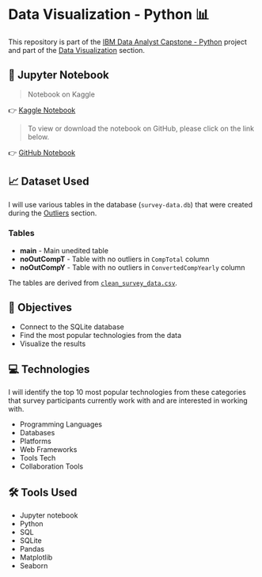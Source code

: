# Data Visualization - Python 📊

<p>This repository is part of the <a href = 'https://github.com/FaiLuReH3Ro/ibm-da-capstone-py'>IBM Data Analyst Capstone - Python</a> project and part of the <a href = 'https://github.com/FaiLuReH3Ro/ibm-da-capstone-py?tab=readme-ov-file#data-visualization'>Data Visualization</a> section.</p>

## 📓 Jupyter Notebook

> Notebook on Kaggle

👉 [Kaggle Notebook](https://www.kaggle.com/code/failureh3ro/data-visualization-python)

> To view or download the notebook on GitHub, please click on the link below.

👉 [GitHub Notebook](https://github.com/FaiLuReH3Ro/data-visualization-py/blob/main/Data_Visualization_Py.ipynb)

## 📈 Dataset Used

I will use various tables in the database (`survey-data.db`) that were created during the [Outliers](https://github.com/FaiLuReH3Ro/outliers-py) section.

### Tables

* __main__ - Main unedited table
* __noOutCompT__ - Table with no outliers in `CompTotal` column
* __noOutCompY__ - Table with no outliers in `ConvertedCompYearly` column

The tables are derived from [`clean_survey_data.csv`](https://www.kaggle.com/datasets/failureh3ro/stack-overflow-survey-2024-cleaned-data).

## 🚀 Objectives

* Connect to the SQLite database
* Find the most popular technologies from the data
* Visualize the results

## 💻 Technologies 

I will identify the top 10 most popular technologies from these categories that survey participants currently work with and are interested in working with.

<ul>
    <li>Programming Languages</li>
    <li>Databases</li>
    <li>Platforms</li>
    <li>Web Frameworks</li>
    <li>Tools Tech</li>
    <li>Collaboration Tools</li>
</ul>

## 🛠️ Tools Used

* Jupyter notebook
* Python
* SQL
* SQLite
* Pandas
* Matplotlib
* Seaborn
